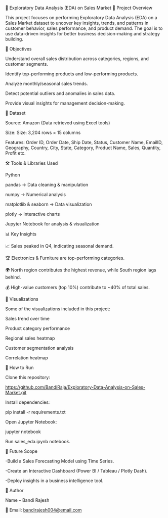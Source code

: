 🛒 Exploratory Data Analysis (EDA) on Sales Market
📌 Project Overview

This project focuses on performing Exploratory Data Analysis (EDA) on a Sales Market dataset to uncover key insights, trends, and patterns in customer behavior, sales performance, and product demand.
The goal is to use data-driven insights for better business decision-making and strategy building.

🎯 Objectives

Understand overall sales distribution across categories, regions, and customer segments.

Identify top-performing products and low-performing products.

Analyze monthly/seasonal sales trends.

Detect potential outliers and anomalies in sales data.

Provide visual insights for management decision-making.

📂 Dataset

Source: Amazon (Data retrieved using Excel tools)

Size: Size: 3,204 rows × 15 columns

Features: Order ID, Order Date, Ship Date, Status, Customer Name, EmailID, Geography, Country, City, State, Category, Product Name, Sales, Quantity, Profit etc.

🛠️ Tools & Libraries Used

Python 

pandas → Data cleaning & manipulation

numpy → Numerical analysis

matplotlib & seaborn → Data visualization

plotly → Interactive charts

Jupyter Notebook for analysis & visualization

📊 Key Insights 

📈 Sales peaked in Q4, indicating seasonal demand.

🏆 Electronics & Furniture are top-performing categories.

🌍 North region contributes the highest revenue, while South region lags behind.

💰 High-value customers (top 10%) contribute to ~40% of total sales.

📸 Visualizations

Some of the visualizations included in this project:

Sales trend over time

Product category performance

Regional sales heatmap

Customer segmentation analysis

Correlation heatmap

🚀 How to Run

Clone this repository:

https://github.com/BandiRaja/Exploratory-Data-Analysis-on-Sales-Market.git

Install dependencies:

pip install -r requirements.txt


Open Jupyter Notebook:

jupyter notebook


Run sales_eda.ipynb notebook.

📌 Future Scope

-Build a Sales Forecasting Model using Time Series.

-Create an Interactive Dashboard (Power BI / Tableau / Plotly Dash).

-Deploy insights in a business intelligence tool.

👤 Author

Name – Bandi Rajesh

📧 Email: bandirajesh004@email.com
